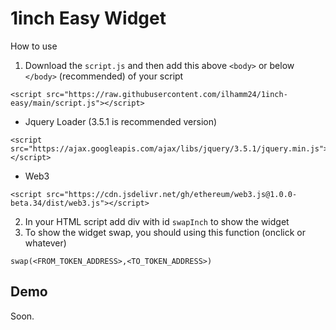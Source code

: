 # 1inch Easy Widget

How to use
1. Download the `script.js` and then add this above `<body>` or below `</body>` (recommended) of your script
 ```
<script src="https://raw.githubusercontent.com/ilhamm24/1inch-easy/main/script.js"></script>
```
- Jquery Loader (3.5.1 is recommended version)
```
<script src="https://ajax.googleapis.com/ajax/libs/jquery/3.5.1/jquery.min.js"></script>
```
- Web3
```
<script src="https://cdn.jsdelivr.net/gh/ethereum/web3.js@1.0.0-beta.34/dist/web3.js"></script>
```
2. In your HTML script add div with id `swapInch` to show the widget
3. To show the widget swap, you should using this function (onclick or whatever)
```
swap(<FROM_TOKEN_ADDRESS>,<TO_TOKEN_ADDRESS>)
```

## Demo
Soon.
